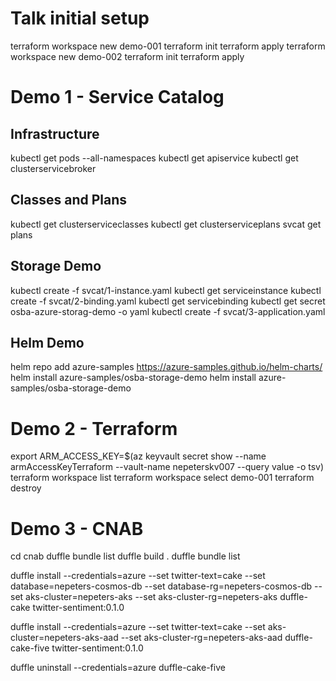 # Talk initial setup
terraform workspace new demo-001
terraform init
terraform apply
terraform workspace new demo-002
terraform init
terraform apply

# Demo 1 - Service Catalog
## Infrastructure
kubectl get pods --all-namespaces
kubectl get apiservice
kubectl get clusterservicebroker

## Classes and Plans
kubectl get clusterserviceclasses
kubectl get clusterserviceplans
svcat get plans

## Storage Demo
kubectl create -f svcat/1-instance.yaml
kubectl get serviceinstance
kubectl create -f svcat/2-binding.yaml
kubectl get servicebinding
kubectl get secret osba-azure-storag-demo -o yaml
kubectl create -f svcat/3-application.yaml

## Helm Demo
helm repo add azure-samples https://azure-samples.github.io/helm-charts/
helm install azure-samples/osba-storage-demo
helm install azure-samples/osba-storage-demo

# Demo 2 - Terraform
export ARM_ACCESS_KEY=$(az keyvault secret show --name armAccessKeyTerraform --vault-name nepeterskv007 --query value -o tsv)
terraform workspace list
terraform workspace select demo-001
terraform destroy

# Demo 3 -  CNAB
cd cnab
duffle bundle list
duffle build .
duffle bundle list

duffle install --credentials=azure --set twitter-text=cake --set database=nepeters-cosmos-db --set database-rg=nepeters-cosmos-db --set aks-cluster=nepeters-aks --set aks-cluster-rg=nepeters-aks duffle-cake twitter-sentiment:0.1.0

duffle install --credentials=azure --set twitter-text=cake --set aks-cluster=nepeters-aks-aad --set aks-cluster-rg=nepeters-aks-aad duffle-cake-five twitter-sentiment:0.1.0

duffle uninstall --credentials=azure duffle-cake-five